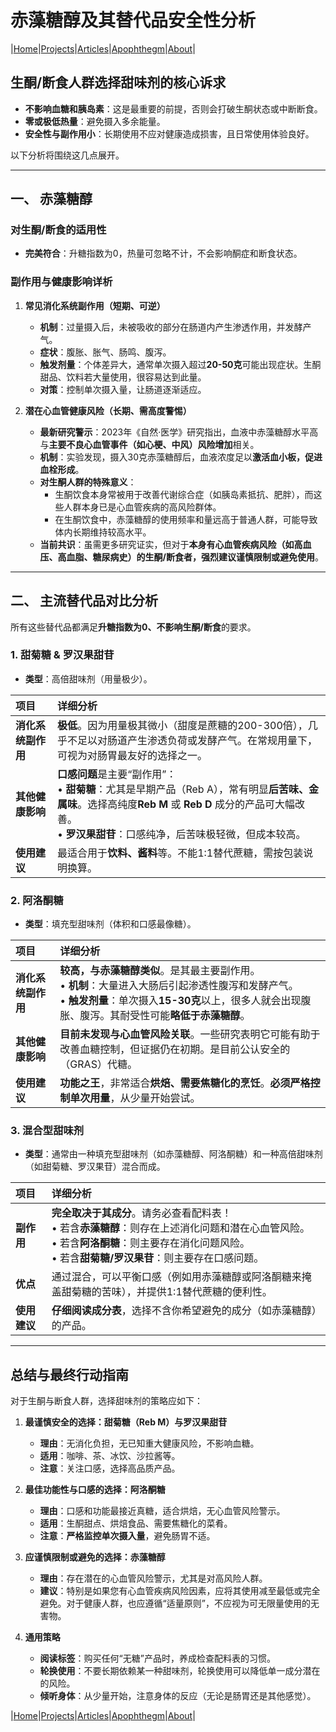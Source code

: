 # 赤藻糖醇及其替代品安全性分析

|[Home](/README.md)|[Projects](/projects.md)|[Articles](/articles.md)|[Apophthegm](/apophthegm.md)|[About](/about.md)|

## **生酮/断食人群选择甜味剂的核心诉求**
*   **不影响血糖和胰岛素**：这是最重要的前提，否则会打破生酮状态或中断断食。
*   **零或极低热量**：避免摄入多余能量。
*   **安全性与副作用小**：长期使用不应对健康造成损害，且日常使用体验良好。

以下分析将围绕这几点展开。

---

## **一、 赤藻糖醇**

### **对生酮/断食的适用性**
*   **完美符合**：升糖指数为0，热量可忽略不计，不会影响酮症和断食状态。

### **副作用与健康影响详析**

1.  **常见消化系统副作用（短期、可逆）**
    *   **机制**：过量摄入后，未被吸收的部分在肠道内产生渗透作用，并发酵产气。
    *   **症状**：腹胀、胀气、肠鸣、腹泻。
    *   **触发剂量**：个体差异大，通常单次摄入超过**20-50克**可能出现症状。生酮甜品、饮料若大量使用，很容易达到此量。
    *   **对策**：控制单次摄入量，让肠道逐渐适应。

2.  **潜在心血管健康风险（长期、需高度警惕）**
    *   **最新研究警示**：2023年《自然·医学》研究指出，血液中赤藻糖醇水平高与**主要不良心血管事件（如心梗、中风）风险增加**相关。
    *   **机制**：实验发现，摄入30克赤藻糖醇后，血液浓度足以**激活血小板，促进血栓形成**。
    *   **对生酮人群的特殊意义**：
        *   生酮饮食本身常被用于改善代谢综合症（如胰岛素抵抗、肥胖），而这些人群本身已是心血管疾病的高风险群体。
        *   在生酮饮食中，赤藻糖醇的使用频率和量远高于普通人群，可能导致体内长期维持较高水平。
    *   **当前共识**：虽需更多研究证实，但对于**本身有心血管疾病风险（如高血压、高血脂、糖尿病史）的生酮/断食者，强烈建议谨慎限制或避免使用**。

---

## **二、 主流替代品对比分析**

所有这些替代品都满足**升糖指数为0、不影响生酮/断食**的要求。

### **1. 甜菊糖 & 罗汉果甜苷**

*   **类型**：高倍甜味剂（用量极少）。

| 项目 | 详细分析 |
| :--- | :--- |
| **消化系统副作用** | **极低**。因为用量极其微小（甜度是蔗糖的200-300倍），几乎不足以对肠道产生渗透负荷或发酵产气。在常规用量下，可视为对肠胃最友好的选择之一。 |
| **其他健康影响** | **口感问题**是主要“副作用”：<br>• **甜菊糖**：尤其是早期产品（Reb A），常有明显**后苦味、金属味**。选择高纯度**Reb M** 或 **Reb D** 成分的产品可大幅改善。<br>• **罗汉果甜苷**：口感纯净，后苦味极轻微，但成本较高。 |
| **使用建议** | 最适合用于**饮料、酱料**等。不能1:1替代蔗糖，需按包装说明换算。 |

### **2. 阿洛酮糖**

*   **类型**：填充型甜味剂（体积和口感最像糖）。

| 项目 | 详细分析 |
| :--- | :--- |
| **消化系统副作用** | **较高，与赤藻糖醇类似**。是其最主要副作用。<br>• **机制**：大量进入大肠后引起渗透性腹泻和发酵产气。<br>• **触发剂量**：单次摄入**15-30克**以上，很多人就会出现腹胀、腹泻。其耐受性可能**略低于赤藻糖醇**。 |
| **其他健康影响** | **目前未发现与心血管风险关联**。一些研究表明它可能有助于改善血糖控制，但证据仍在初期。是目前公认安全的（GRAS）代糖。 |
| **使用建议** | **功能之王**，非常适合**烘焙、需要焦糖化的烹饪**。**必须严格控制单次用量**，从少量开始尝试。 |

### **3. 混合型甜味剂**

*   **类型**：通常由一种填充型甜味剂（如赤藻糖醇、阿洛酮糖）和一种高倍甜味剂（如甜菊糖、罗汉果苷）混合而成。

| 项目 | 详细分析 |
| :--- | :--- |
| **副作用** | **完全取决于其成分**。请务必查看配料表！<br>• 若含**赤藻糖醇**：则存在上述消化问题和潜在心血管风险。<br>• 若含**阿洛酮糖**：则主要存在消化问题风险。<br>• 若含**甜菊糖/罗汉果苷**：则主要存在口感问题。 |
| **优点** | 通过混合，可以平衡口感（例如用赤藻糖醇或阿洛酮糖来掩盖甜菊糖的苦味），并提供1:1替代蔗糖的便利性。 |
| **使用建议** | **仔细阅读成分表**，选择不含你希望避免的成分（如赤藻糖醇）的产品。 |

---

## **总结与最终行动指南**

对于生酮与断食人群，选择甜味剂的策略应如下：

1.  **最谨慎安全的选择：甜菊糖（Reb M）与罗汉果甜苷**
    *   **理由**：无消化负担，无已知重大健康风险，不影响血糖。
    *   **适用**：咖啡、茶、冰饮、沙拉酱等。
    *   **注意**：关注口感，选择高品质产品。

2.  **最佳功能性与口感的选择：阿洛酮糖**
    *   **理由**：口感和功能最接近真糖，适合烘焙，无心血管风险警示。
    *   **适用**：生酮甜点、烘焙食品、需要焦糖化的菜肴。
    *   **注意**：**严格监控单次摄入量**，避免肠胃不适。

3.  **应谨慎限制或避免的选择：赤藻糖醇**
    *   **理由**：存在潜在的心血管风险警示，尤其是对高风险人群。
    *   **建议**：特别是如果您有心血管疾病风险因素，应将其使用减至最低或完全避免。对于健康人群，也应遵循“适量原则”，不应视为可无限量使用的无害物。

4.  **通用策略**
    *   **阅读标签**：购买任何“无糖”产品时，养成检查配料表的习惯。
    *   **轮换使用**：不要长期依赖某一种甜味剂，轮换使用可以降低单一成分潜在的风险。
    *   **倾听身体**：从少量开始，注意身体的反应（无论是肠胃还是其他感觉）。
    
|[Home](/README.md)|[Projects](/projects.md)|[Articles](/articles.md)|[Apophthegm](/apophthegm.md)|[About](/about.md)|
